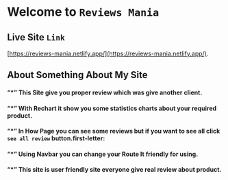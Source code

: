 # Welcome to `Reviews Mania`

## Live Site `Link`

[https://reviews-mania.netlify.app/](https://reviews-mania.netlify.app/).

## About Something About My Site
 #### “*” This Site give you proper review which was give another client.
 #### “*” With Rechart it show you some statistics charts about your required product.
 #### “*” In How Page you can see some reviews but if you want to see all click `see all review` button.first-letter:
 #### “*” Using Navbar you can change your Route It friendly for using.
 #### “*” This site is user friendly site everyone give real review about product.